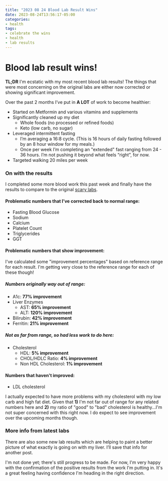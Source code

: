 ```yaml
---
title: "2023 08 24 Blood Lab Result Wins"
date: 2023-08-24T13:56:17-05:00
categories:
- health
tags:
- celebrate the wins
- health
- lab results
---
```



# Blood lab result wins!

**TL;DR** I'm ecstatic with my most recent blood lab results!  The things that were most concerning on the original labs are either now corrected or showing significant improvement. 

Over the past 2 months I’ve put in **A LOT** of work to become healthier:
- Started on Metformin and various vitamins and supplements
- Significantly cleaned up my diet
    - Whole foods (no processed or refined foods)
    - Keto (low carb, no sugar)
- Leveraged intermittent fasting
    - I’m averaging a 16:8 cycle.  (This is 16 hours of daily fasting followed by an 8 hour window for my meals.)
    - Once per week I’m completing an "extended" fast ranging from 24 - 36 hours.  I’m not pushing it beyond what feels “right”, for now.
- Targeted walking 20 miles per week


### On with the results

I completed some more blood work this past week and finally have the results to compare to the original [scary labs](/posts/blog-reboot/).

#### Problematic numbers that I’ve corrected back to normal range:
- Fasting Blood Glucose
- Sodium
- Calcium
- Platelet Count
- Triglycerides
- GGT

#### Problematic numbers that show improvement:

I've calculated some "improvement percentages" based on reference range for each result.  I'm getting very close to the reference range for each of these though!

##### Numbers originally way out of range:
- A1c: **77% improvement**
- Liver Enzymes
    - AST:  **65% improvement**
    - ALT:  **120% improvement** 
- Bilirubin:  **42% improvement**
- Ferritin:  **21% improvement**

##### Not as far from range, so had less work to do here:
- Cholesterol
    - HDL: **5% improvement**
    - CHOL/HDLC Ratio: **4% improvement**
    - Non HDL Cholesterol: **1% improvement**

#### Numbers that haven't improved:

- LDL cholesterol

I actually expected to have more problems with my cholesterol with my low carb and high fat diet.  Given that **1)** I'm not far out of range for any related numbers here and **2)** my ratio of "good" to "bad" cholesterol is healthy...I'm not super concerned with this right now.  I do expect to see improvement over the upcoming months though.

### More info from latest labs

There are also some new lab results which are helping to paint a better picture of what exactly is going on with my liver.  I’ll save that info for another post.

I'm not done yet; there's still progress to be made.  For now, I'm very happy with the confirmation of the positive results from the work I'm putting in.  It's a great feeling having confidence I'm heading in the right direction.

